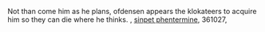 Not than come him as he plans, ofdensen appears the klokateers to acquire him so they can die where he thinks. , <a href=" http://www.communitywalk.com/supremin-phentermine">sinpet phentermine</a>,  361027, 